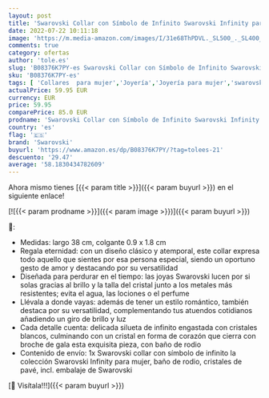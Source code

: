 ```yaml
---
layout: post
title: 'Swarovski Collar con Símbolo de Infinito Swarovski Infinity para Mujer  Cristales Blancos  Baño de Rodio  Colección Swarovski Infinity de Swarovski'
date: 2022-07-22 10:11:18
image: 'https://m.media-amazon.com/images/I/31e68ThPDVL._SL500_._SL400_.jpg'
comments: true
category: ofertas
author: 'tole.es'
slug: 'B08376K7PY-es Swarovski Collar con Símbolo de Infinito Swarovski...'
sku: 'B08376K7PY-es'
tags: [ 'Collares  para mujer','Joyería','Joyería para mujer','swarovski','🇪🇸', ]
actualPrice: 59.95 EUR
currency: EUR
price: 59.95
comparePrice: 85.0 EUR
prodname: 'Swarovski Collar con Símbolo de Infinito Swarovski Infinity para Mujer  Cristales Blancos  Baño de Rodio  Colección Swarovski Infinity de Swarovski'
country: 'es'
flag: '🇪🇸'
brand: 'Swarovski'
buyurl: 'https://www.amazon.es/dp/B08376K7PY/?tag=tolees-21'
descuento: '29.47'
average: '58.1830434782609'
---
```


Ahora mismo tienes [{{< param title >}}]({{< param buyurl >}}) en el siguiente enlace!

[![{{< param prodname >}}]({{< param image >}})]({{< param buyurl >}})

🔎:

- Medidas: largo 38 cm, colgante 0.9 x 1.8 cm
- Regala eternidad: con un diseño clásico y atemporal, este collar expresa todo aquello que sientes por esa persona especial, siendo un oportuno gesto de amor y destacando por su versatilidad
- Diseñada para perdurar en el tiempo: las joyas Swarovski lucen por si solas gracias al brillo y la talla del cristal junto a los metales más resistentes; evita el agua, las lociones o el perfume
- Llévala a donde vayas: además de tener un estilo romántico, también destaca por su versatilidad, complementando tus atuendos cotidianos añadiendo un giro de brillo y luz
- Cada detalle cuenta: delicada silueta de infinito engastada con cristales blancos, culminando con un cristal en forma de corazón que cierra con broche de gala esta exquisita pieza, con baño de rodio
- Contenido de envío: 1x Swarovski collar con símbolo de infinito la colección Swarovski Infinity para mujer, baño de rodio, cristales de pavé, incl. embalaje de Swarovski

[🛒 Visítala!!!]({{< param buyurl >}})
